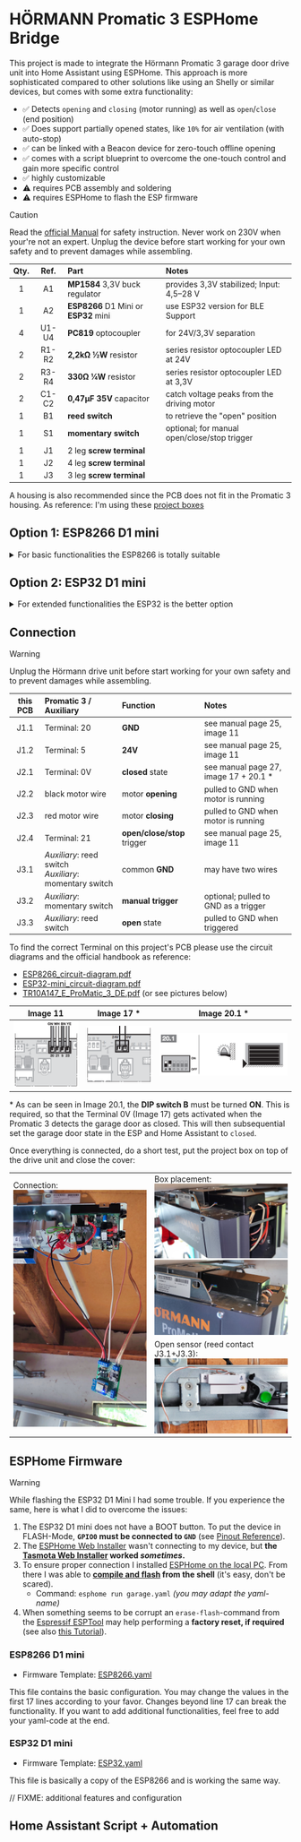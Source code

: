 # HÖRMANN Promatic 3 ESPHome Bridge

This project is made to integrate the Hörmann Promatic 3 garage door drive unit into Home Assistant using ESPHome. This approach is more sophisticated compared to other solutions like using an Shelly or similar devices, but comes with some extra functionality:

- ✅ Detects `opening` and `closing` (motor running) as well as `open`/`close` (end position)
- ✅ Does support partially opened states, like `10%` for air ventilation (with auto-stop)
- ✅ can be linked with a Beacon device for zero-touch offline opening
- ✅ comes with a script blueprint to overcome the one-touch control and gain more specific control
- ✅ highly customizable
- ⚠️ requires PCB assembly and soldering
- ⚠️ requires ESPHome to flash the ESP firmware


> [!CAUTION]  
> Read the [official Manual](TR10A147_E_ProMatic_3_DE.pdf) for safety instruction. Never work on 230V when your're not an expert. Unplug the device before start working for your own safety and to prevent damages while assembling.


| Qty. | Ref.  | Part | Notes |
| :--: | :---: | :--- | :---- |
| 1    | A1    | **MP1584** 3,3V buck regulator | provides 3,3V stabilized; Input: 4,5–28 V |
| 1    | A2    | **ESP8266** D1 Mini or **ESP32** mini | use ESP32 version for BLE Support |
| 4    | U1-U4 | **PC819** optocoupler | for 24V/3,3V separation |
| 2    | R1-R2 | **2,2kΩ ½W** resistor | series resistor optocoupler LED at 24V |
| 2    | R3-R4 | **330Ω ¼W** resistor | series resistor optocoupler LED at 3,3V |
| 2    | C1-C2 | **0,47μF 35V** capacitor | catch voltage peaks from the driving motor |
| 1    | B1    | **reed switch** | to retrieve the "open" position |
| 1    | S1    | **momentary switch** | optional; for manual open/close/stop trigger |
| 1    | J1    | 2 leg **screw terminal** |  |
| 1    | J2    | 4 leg **screw terminal** |  |
| 1    | J3    | 3 leg **screw terminal** |  |

 A housing is also recommended since the PCB does not fit in the Promatic 3 housing. As reference: I'm using these [project boxes](https://www.amazon.de/dp/B0BWLW941S)


## Option 1: ESP8266 D1 mini
<details>
<summary>For basic functionalities the ESP8266 is totally suitable</summary>

### Circuit Diagram
![ESP8266 circuit diagram](images/ESP8266_circuit-diagram.svg)

### PCB-Design
<img src="images\ESP8266_PCB.png" width=500px>

If you like to order the PCB shown above, feel free to use the already exported production files. Or implement changes using **[fritzing](https://fritzing.org/download)** (check the [ESP8266 Pinout Reference](https://randomnerdtutorials.com/esp8266-pinout-reference-gpios/#wemos-d1-mini-pinout)!):
- **PCB-Design**: [ESP8266_extended-gerber.zip](ESP8266_extended-gerber.zip) (76 x 55,7mm)
- **Project File**: [ESP8266.fzz](ESP8266.fzz)

### Results (grid PCB)

I did my prototype on a grip PCB which also works great.  
Grid PCB: 70 x 50 mm / 24 x 18 holes / resistors vertical to save space

<img src="images\ESP8266_grid-PCB_top.jpg" width=300px>
<img src="images\ESP8266_grid-PCB_bottom.jpg" width=300px>

</details>


## Option 2: ESP32 D1 mini
<details>
<summary>For extended functionalities the ESP32 is the better option</summary>

> [!WARNING]
> While flashing the ESP32 D1 Mini I had some trouble. Please read the information below in the [ESPHome Firmware](#esphome-firmware)-Section.

### Circuit Diagram
![ESP32-mini circuit diagram](images/ESP32-mini_circuit-diagram.svg)

### PCB-Design
<img src="images\ESP32-mini_PCB.png" width=500px>

If you like to order the PCB shown above, feel free to use the already exported production files. Or implement changes using **[fritzing](https://fritzing.org/download)** (check the [ESP32-mini Pinout Reference](https://www.espboards.dev/esp32/d1-mini32/)!):
- **PCB-Design**: [ESP32-mini_extended-gerber.zip](ESP32-mini_extended-gerber.zip) (78,7 x 54,6mm)
- **Project File**: [ESP32-mini.fzz](ESP32-mini.fzz)

### Results (Prototype)

I ordered a PCB and tried to do the soldering. Unfortunately there were some issues, that are resolved now in the ESP8266 and ESP32 PCB files (see commit 4a13bd1397be6c67168064e2b9723a02679394e2 for details)

<img src="images\ESP32_prototype-PCB_top.jpg" width=300px>
<img src="images\ESP32_prototype-PCB_bottom.jpg" width=300px>

</details>


## Connection

> [!WARNING]  
> Unplug the Hörmann drive unit before start working for your own safety and to prevent damages while assembling.

| this PCB | Promatic 3 / Auxiliary | Function | Notes |
| :------: | :--------------------- | :------- | :---- |
| J1.1 | Terminal: 20 | **GND**  | see manual page 25, image 11 |
| J1.2 | Terminal: 5 | **24V**  | see manual page 25, image 11 |
| J2.1 | Terminal: 0V | **closed** state | see manual page 27, image 17 + 20.1 * |
| J2.2 | black motor wire | motor **opening** | pulled to GND when motor is running |
| J2.3 | red motor wire | motor **closing** | pulled to GND when motor is running |
| J2.4 | Terminal: 21 | **open/close/stop** trigger | see manual page 25, image 11 |
| J3.1 | _Auxiliary_: reed switch <br> _Auxiliary_: momentary switch | common **GND** | may have two wires |
| J3.2 | _Auxiliary_: momentary switch | **manual trigger** | optional; pulled to GND as a trigger |
| J3.3 | _Auxiliary_: reed switch | **open** state | pulled to GND when triggered |

To find the correct Terminal on this project's PCB please use the circuit diagrams and the official handbook as reference:
- [ESP8266_circuit-diagram.pdf](ESP8266_circuit-diagram.pdf)
- [ESP32-mini_circuit-diagram.pdf](ESP32-mini_circuit-diagram.pdf)
- [TR10A147_E_ProMatic_3_DE.pdf](TR10A147_E_ProMatic_3_DE.pdf) (or see pictures below)


| Image 11 | Image 17 * | Image 20.1 * |
| :------: | :--------: | :----------: |
| <img src="images\manual_image-11.png"> | <img src="images\manual_image-17.png"> | <img src="images\manual_image-20.1.png"> |

\* As can be seen in Image 20.1, the **DIP switch B** must be turned **ON**. This is required, so that the Terminal 0V (Image 17) gets activated when the Promatic 3 detects the garage door as closed. This will then subsequential set the garage door state in the ESP and Home Assistant to `closed`.

Once everything is connected, do a short test, put the project box on top of the drive unit and close the cover:

<table>
  <tr>
    <td rowspan="2" width=50%>Connection:<br>
      <img src="images\IMG_20250616_133216.jpg"></td>
    <td>Box placement:<br>
      <img src="images\IMG_20250616_134011.jpg"><br>
      <img src="images\IMG_20250616_134428.jpg"></td>
  </tr>
  <tr>
    <td>Open sensor (reed contact J3.1+J3.3):<br>
      <img src="images\IMG_20250621_173028.jpg"></td>
  </tr>
</table>



## ESPHome Firmware

> [!WARNING]  
> While flashing the ESP32 D1 Mini I had some trouble. If you experience the same, here is what I did to overcome the issues:
> 1. The ESP32 D1 mini does not have a BOOT button. To put the device in FLASH-Mode, **`GPIO0` must be connected to `GND`** (see [Pinout Reference](https://www.espboards.dev/esp32/d1-mini32/)).
> 2. The [ESPHome Web Installer](https://web.esphome.io/) wasn't connecting to my device, but **the [Tasmota Web Installer](https://tasmota.github.io/install/) worked _sometimes_.**
> 3. To ensure proper connection I installed [ESPHome on the local PC](https://esphome.io/guides/installing_esphome/). From there I was able to **[compile and flash](https://esphome.io/guides/getting_started_command_line/#first-uploading) from the shell** (it's easy, don't be scared).  
>    - Command: `esphome run garage.yaml` _(you may adapt the yaml-name)_
> 4. When something seems to be corrupt an `erase-flash`-command from the [Espressif ESPTool](https://docs.espressif.com/projects/esptool/en/latest/esp32/) may help performing a **factory reset, if required** (see also [this Tutorial](https://randomnerdtutorials.com/esp32-erase-flash-memory/)).

### ESP8266 D1 mini
- Firmware Template: [ESP8266.yaml](ESP8266.yaml)

This file contains the basic configuration. You may change the values in the first 17 lines according to your favor. Changes beyond line 17 can break the functionality. If you want to add additional functionalities, feel free to add your yaml-code at the end.

### ESP32 D1 mini
- Firmware Template: [ESP32.yaml](ESP32.yaml)

This file is basically a copy of the ESP8266 and is working the same way. 

// FIXME: additional features and configuration



## Home Assistant Script + Automation


